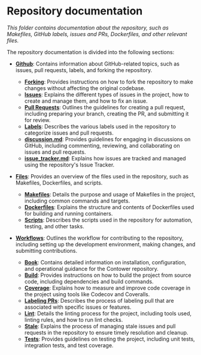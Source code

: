 # Repository documentation

_This folder contains documentation about the repository, such as Makefiles, GitHub labels, issues and PRs, Dockerfiles, and other relevant files._

The repository documentation is divided into the following sections:

-   [**Github**](./github/): Contains information about GitHub-related topics, such as issues, pull requests, labels, and forking the repository.

    -   [**Forking**](./github/forking.md): Provides instructions on how to fork the repository to make changes without affecting the original codebase.
    -   [**Issues**](./github/issues.md): Explains the different types of issues in the project, how to create and manage them, and how to fix an issue.
    -   [**Pull Requests**](./github/pull_requests.md): Outlines the guidelines for creating a pull request, including preparing your branch, creating the PR, and submitting it for review.
    -   [**Labels**](./github/labels.md): Describes the various labels used in the repository to categorize issues and pull requests.
    -   [**discussion.md**](./github/discussion.md): Provides guidelines for engaging in discussions on GitHub, including commenting, reviewing, and collaborating on issues and pull requests.
    -   [**issue_tracker.md**](./github/issue_tracker.md): Explains how issues are tracked and managed using the repository's Issue Tracker.

-   [**Files**](./files/): Provides an overview of the files used in the repository, such as Makefiles, Dockerfiles, and scripts.

    -   [**Makefiles**](./files/makefiles.md): Details the purpose and usage of Makefiles in the project, including common commands and targets.
    -   [**Dockerfiles**](./files/dockerfiles.md): Explains the structure and contents of Dockerfiles used for building and running containers.
    -   [**Scripts**](./files/scripts.md): Describes the scripts used in the repository for automation, testing, and other tasks.

-   [**Workflows**](./workflows/): Outlines the workflow for contributing to the repository, including setting up the development environment, making changes, and submitting contributions.
    -   [**Book**](./workflows/book.md): Contains detailed information on installation, configuration, and operational guidance for the Contower repository.
    -   [**Build**](./workflows/build.md): Provides instructions on how to build the project from source code, including dependencies and build commands.
    -   [**Coverage**](./workflows/coverage.md): Explains how to measure and improve code coverage in the project using tools like Codecov and Coveralls.
    -   [**Labeling PRs**](./workflows/labeling_prs.md): Describes the process of labeling pull that are associated with specific issues or features.
    -   [**Lint**](./workflows/lint.md): Details the linting process for the project, including tools used, linting rules, and how to run lint checks.
    -   [**Stale**](./workflows/stale.md): Explains the process of managing stale issues and pull requests in the repository to ensure timely resolution and cleanup.
    -   [**Tests**](./workflows/tests.md): Provides guidelines on testing the project, including unit tests, integration tests, and test coverage.
